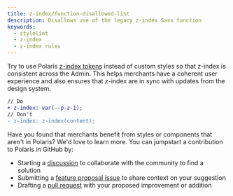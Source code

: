 ```yaml
---
title: z-index/function-disallowed-list
description: Disallows use of the legacy z-index Sass function
keywords:
  - stylelint
  - z-index
  - z-index rules
---
```


Try to use Polaris [z-index tokens](https://polaris.shopify.com/tokens/z-index) instead of custom styles so that z-index is consistent across the Admin. This helps merchants have a coherent user experience and also ensures that z-index are in sync with updates from the design system.

```diff
// Do
+ z-index: var(--p-z-1);
// Don't
- z-index: z-index(content);
```

Have you found that merchants benefit from styles or components that aren't in Polaris? We'd love to learn more. You can jumpstart a contribution to Polaris in GitHub by:

- Starting a [discussion](https://github.com/Shopify/polaris/discussions/6750) to collaborate with the community to find a solution
- Submitting a [feature proposal issue](https://github.com/Shopify/polaris/issues/new?assignees=&labels=Feature+request&template=FEATURE_REQUEST.md) to share context on your suggestion
- Drafting a [pull request](https://github.com/Shopify/polaris/pulls) with your proposed improvement or addition
